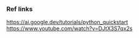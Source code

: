 ### Ref links

https://ai.google.dev/tutorials/python_quickstart
https://www.youtube.com/watch?v=DJtX3S7qx2s